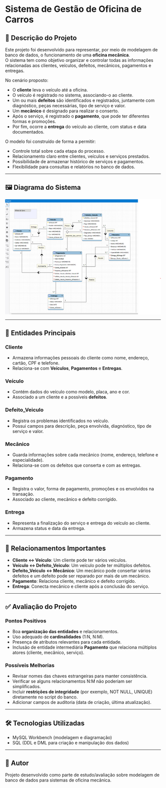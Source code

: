 # Sistema de Gestão de Oficina de Carros

## 📌 Descrição do Projeto
Este projeto foi desenvolvido para representar, por meio de modelagem de banco de dados, o funcionamento de uma **oficina mecânica**.  
O sistema tem como objetivo organizar e controlar todas as informações relacionadas aos clientes, veículos, defeitos, mecânicos, pagamentos e entregas.  

No cenário proposto:
- O **cliente** leva o veículo até a oficina.
- O veículo é registrado no sistema, associando-o ao cliente.
- Um ou mais **defeitos** são identificados e registrados, juntamente com diagnóstico, peças necessárias, tipo de serviço e valor.
- Um **mecânico** é designado para realizar o conserto.
- Após o serviço, é registrado o **pagamento**, que pode ter diferentes formas e promoções.
- Por fim, ocorre a **entrega** do veículo ao cliente, com status e data documentados.

O modelo foi construído de forma a permitir:
- Controle total sobre cada etapa do processo.
- Relacionamento claro entre clientes, veículos e serviços prestados.
- Possibilidade de armazenar histórico de serviços e pagamentos.
- Flexibilidade para consultas e relatórios no banco de dados.

---

## 🖼 Diagrama do Sistema

![Diagrama da Oficina](Oficina.png)

---

## 📂 Entidades Principais

### **Cliente**
- Armazena informações pessoais do cliente como nome, endereço, cartão, CPF e telefone.
- Relaciona-se com **Veículos**, **Pagamentos** e **Entregas**.

### **Veículo**
- Contém dados do veículo como modelo, placa, ano e cor.
- Associado a um cliente e a possíveis **defeitos**.

### **Defeito_Veiculo**
- Registra os problemas identificados no veículo.
- Possui campos para descrição, peça envolvida, diagnóstico, tipo de serviço e valor.

### **Mecânico**
- Guarda informações sobre cada mecânico (nome, endereço, telefone e especialidade).
- Relaciona-se com os defeitos que conserta e com as entregas.

### **Pagamento**
- Registra o valor, forma de pagamento, promoções e os envolvidos na transação.
- Associado ao cliente, mecânico e defeito corrigido.

### **Entrega**
- Representa a finalização do serviço e entrega do veículo ao cliente.
- Armazena status e data da entrega.

---

## 🔗 Relacionamentos Importantes
- **Cliente ↔ Veículo**: Um cliente pode ter vários veículos.
- **Veículo ↔ Defeito_Veiculo**: Um veículo pode ter múltiplos defeitos.
- **Defeito_Veiculo ↔ Mecânico**: Um mecânico pode consertar vários defeitos e um defeito pode ser reparado por mais de um mecânico.
- **Pagamento**: Relaciona cliente, mecânico e defeito corrigido.
- **Entrega**: Conecta mecânico e cliente após a conclusão do serviço.

---

## ✅ Avaliação do Projeto

### Pontos Positivos
- Boa **organização das entidades** e relacionamentos.
- Uso adequado de **cardinalidades** (1:N, N:M).
- Presença de atributos relevantes para cada entidade.
- Inclusão de entidade intermediária **Pagamento** que relaciona múltiplos atores (cliente, mecânico, serviço).

### Possíveis Melhorias
- Revisar nomes das chaves estrangeiras para manter consistência.
- Verificar se alguns relacionamentos N:M não poderiam ser simplificados.
- Incluir **restrições de integridade** (por exemplo, NOT NULL, UNIQUE) diretamente no script do banco.
- Adicionar campos de auditoria (data de criação, última atualização).

---

## 🛠 Tecnologias Utilizadas
- MySQL Workbench (modelagem e diagramação)
- SQL (DDL e DML para criação e manipulação dos dados)

---

## 📄 Autor
Projeto desenvolvido como parte de estudo/avaliação sobre modelagem de banco de dados para sistemas de oficina mecânica.
